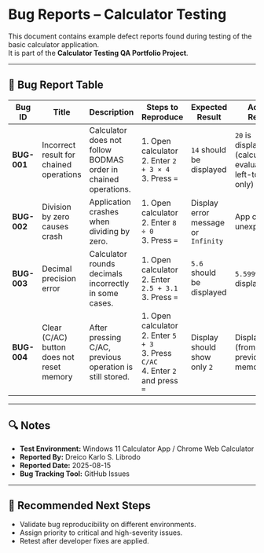# Bug Reports – Calculator Testing

This document contains example defect reports found during testing of the basic calculator application.  
It is part of the **Calculator Testing QA Portfolio Project**.

---

## 🐞 Bug Report Table

| Bug ID | Title | Description | Steps to Reproduce | Expected Result | Actual Result | Severity | Status | Remarks |
|--------|-------|-------------|--------------------|-----------------|---------------|----------|--------|---------|
| **BUG-001** | Incorrect result for chained operations | Calculator does not follow BODMAS order in chained operations. | 1. Open calculator<br>2. Enter `2 + 3 × 4`<br>3. Press `=` | `14` should be displayed | `20` is displayed (calculator evaluates left-to-right only) | High | Open | Impacts mathematical accuracy |
| **BUG-002** | Division by zero causes crash | Application crashes when dividing by zero. | 1. Open calculator<br>2. Enter `8 ÷ 0`<br>3. Press `=` | Display error message or `Infinity` | App closes unexpectedly | Critical | Open | Affects stability |
| **BUG-003** | Decimal precision error | Calculator rounds decimals incorrectly in some cases. | 1. Open calculator<br>2. Enter `2.5 + 3.1`<br>3. Press `=` | `5.6` should be displayed | `5.599999` is displayed | Medium | Open | Likely floating-point issue |
| **BUG-004** | Clear (C/AC) button does not reset memory | After pressing C/AC, previous operation is still stored. | 1. Open calculator<br>2. Enter `5 + 3`<br>3. Press `C/AC`<br>4. Enter `2` and press `=` | Display should show only `2` | Displays `5` (from previous memory) | Medium | Open | Confusing for users |

---

## 🔍 Notes
- **Test Environment:** Windows 11 Calculator App / Chrome Web Calculator
- **Reported By:** Dreico Karlo S. Librodo
- **Reported Date:** 2025-08-15
- **Bug Tracking Tool:** GitHub Issues

---

## 📌 Recommended Next Steps
- Validate bug reproducibility on different environments.
- Assign priority to critical and high-severity issues.
- Retest after developer fixes are applied.
